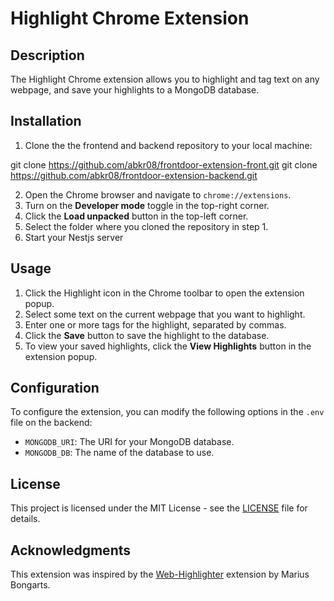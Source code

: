 # Highlight Chrome Extension

## Description

The Highlight Chrome extension allows you to highlight and tag text on any webpage, and save your highlights to a MongoDB database.

## Installation

1. Clone the the frontend and backend repository to your local machine:

git clone https://github.com/abkr08/frontdoor-extension-front.git
git clone https://github.com/abkr08/frontdoor-extension-backend.git

2. Open the Chrome browser and navigate to `chrome://extensions`.
3. Turn on the **Developer mode** toggle in the top-right corner.
4. Click the **Load unpacked** button in the top-left corner.
5. Select the folder where you cloned the repository in step 1.
6. Start your Nestjs server

## Usage

1. Click the Highlight icon in the Chrome toolbar to open the extension popup.
2. Select some text on the current webpage that you want to highlight.
3. Enter one or more tags for the highlight, separated by commas.
4. Click the **Save** button to save the highlight to the database.
5. To view your saved highlights, click the **View Highlights** button in the extension popup.

## Configuration

To configure the extension, you can modify the following options in the `.env` file on the backend:

- `MONGODB_URI`: The URI for your MongoDB database.
- `MONGODB_DB`: The name of the database to use.

## License

This project is licensed under the MIT License - see the [LICENSE](LICENSE) file for details.

## Acknowledgments

This extension was inspired by the [Web-Highlighter]() extension by Marius Bongarts.
